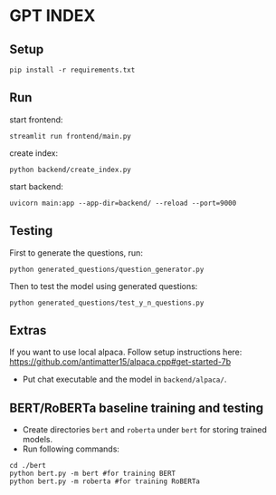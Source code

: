 # GPT INDEX

## Setup

```
pip install -r requirements.txt
```
## Run

start frontend:
```
streamlit run frontend/main.py
```

create index:
```
python backend/create_index.py
```

start backend:
```
uvicorn main:app --app-dir=backend/ --reload --port=9000
```

## Testing

First to generate the questions, run:

```
python generated_questions/question_generator.py
```

Then to test the model using generated questions:

```
python generated_questions/test_y_n_questions.py
```

## Extras

If you want to use local alpaca. Follow setup instructions here: https://github.com/antimatter15/alpaca.cpp#get-started-7b

- Put chat executable and the model in `backend/alpaca/`.

## BERT/RoBERTa baseline training and testing

- Create directories `bert` and `roberta` under `bert` for storing trained models.
- Run following commands:
```
cd ./bert
python bert.py -m bert #for training BERT
python bert.py -m roberta #for training RoBERTa
```